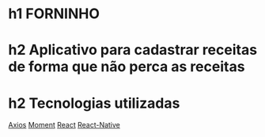 # h1 FORNINHO
# h2 Aplicativo para cadastrar receitas de forma que não perca as receitas
# h2 Tecnologias utilizadas

[Axios](https://www.npmjs.com/package/axios)
[Moment](https://momentjs.com/)
[React](https://pt-br.reactjs.org/)
[React-Native](https://reactnative.dev/)
